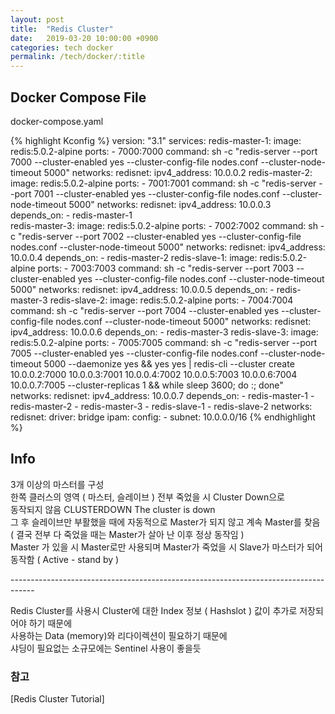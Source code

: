 ```yaml
---
layout: post
title:  "Redis Cluster"
date:   2019-03-20 10:00:00 +0900
categories: tech docker
permalink: /tech/docker/:title
---
```


<h2>
Docker Compose File
</h2>

docker-compose.yaml

{% highlight Kconfig %}
version: "3.1"
services:
  redis-master-1:
    image: redis:5.0.2-alpine
    ports:
      - 7000:7000
    command: sh -c "redis-server --port 7000 --cluster-enabled yes --cluster-config-file nodes.conf --cluster-node-timeout 5000"
    networks:
      redisnet:
        ipv4_address: 10.0.0.2
  redis-master-2:
    image: redis:5.0.2-alpine
    ports:
      - 7001:7001
    command: sh -c "redis-server --port 7001 --cluster-enabled yes --cluster-config-file nodes.conf --cluster-node-timeout 5000"
    networks:
      redisnet:
        ipv4_address: 10.0.0.3
    depends_on:
      - redis-master-1    
  redis-master-3:
    image: redis:5.0.2-alpine
    ports:
      - 7002:7002
    command: sh -c "redis-server --port 7002 --cluster-enabled yes --cluster-config-file nodes.conf --cluster-node-timeout 5000"
    networks:
      redisnet:
        ipv4_address: 10.0.0.4
    depends_on:
      - redis-master-2
  redis-slave-1:
    image: redis:5.0.2-alpine
    ports:
      - 7003:7003
    command: sh -c "redis-server --port 7003 --cluster-enabled yes --cluster-config-file nodes.conf --cluster-node-timeout 5000"
    networks:
      redisnet:
        ipv4_address: 10.0.0.5
    depends_on:
      - redis-master-3
  redis-slave-2:
    image: redis:5.0.2-alpine
    ports:
      - 7004:7004
    command: sh -c "redis-server --port 7004 --cluster-enabled yes --cluster-config-file nodes.conf --cluster-node-timeout 5000"
    networks:
      redisnet:
        ipv4_address: 10.0.0.6
    depends_on:
      - redis-master-3
  redis-slave-3:
    image: redis:5.0.2-alpine
    ports:
      - 7005:7005
    command: sh -c "redis-server --port 7005 --cluster-enabled yes --cluster-config-file nodes.conf --cluster-node-timeout 5000 --daemonize yes && yes yes | redis-cli --cluster create 10.0.0.2:7000 10.0.0.3:7001 10.0.0.4:7002 10.0.0.5:7003 10.0.0.6:7004 10.0.0.7:7005 --cluster-replicas 1 && while sleep 3600; do :; done"
    networks:
      redisnet:
        ipv4_address: 10.0.0.7
    depends_on:
      - redis-master-1
      - redis-master-2
      - redis-master-3
      - redis-slave-1
      - redis-slave-2
networks:
  redisnet:
    driver: bridge
    ipam:
      config:
        - subnet: 10.0.0.0/16
{% endhighlight %}

<h2>
Info
</h2>

3개 이상의 마스터를 구성 <br/>
한쪽 클러스의 영역 ( 마스터, 슬레이브 ) 전부 죽었을 시 Cluster Down으로 <br/>
동작되지 않음  CLUSTERDOWN The cluster is down <br/>
그 후 슬레이브만 부활했을 때에 자동적으로 Master가 되지 않고 계속 Master를 찾음 ( 결국 전부 다 죽었을 때는 Master가 살아 난 이후 정상 동작임 ) <br/>
Master 가 있을 시 Master로만 사용되며 Master가 죽었을 시 Slave가 마스터가 되어 동작함 ( Active - stand by ) <br/>

------------------------------------------------------------------------------------<br/>

Redis Cluster를 사용시 Cluster에 대한 Index 정보 ( Hashslot ) 값이 추가로 저장되어야 하기 때문에<br/>
사용하는 Data (memory)와 리다이렉션이 필요하기 때문에 <br/>
샤딩이 필요없는 소규모에는 Sentinel 사용이 좋을듯

<h3>참고</h3>
[Redis Cluster Tutorial] <br/>

[Redis Cluster Tutorial]: https://redis.io/topics/cluster-tutorial